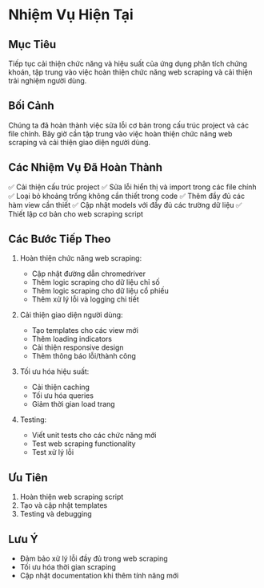 # Nhiệm Vụ Hiện Tại

## Mục Tiêu
Tiếp tục cải thiện chức năng và hiệu suất của ứng dụng phân tích chứng khoán, tập trung vào việc hoàn thiện chức năng web scraping và cải thiện trải nghiệm người dùng.

## Bối Cảnh
Chúng ta đã hoàn thành việc sửa lỗi cơ bản trong cấu trúc project và các file chính. Bây giờ cần tập trung vào việc hoàn thiện chức năng web scraping và cải thiện giao diện người dùng.

## Các Nhiệm Vụ Đã Hoàn Thành
✅ Cải thiện cấu trúc project
✅ Sửa lỗi hiển thị và import trong các file chính
✅ Loại bỏ khoảng trống không cần thiết trong code
✅ Thêm đầy đủ các hàm view cần thiết
✅ Cập nhật models với đầy đủ các trường dữ liệu
✅ Thiết lập cơ bản cho web scraping script

## Các Bước Tiếp Theo
1. Hoàn thiện chức năng web scraping:
   - Cập nhật đường dẫn chromedriver
   - Thêm logic scraping cho dữ liệu chỉ số
   - Thêm logic scraping cho dữ liệu cổ phiếu
   - Thêm xử lý lỗi và logging chi tiết

2. Cải thiện giao diện người dùng:
   - Tạo templates cho các view mới
   - Thêm loading indicators
   - Cải thiện responsive design
   - Thêm thông báo lỗi/thành công

3. Tối ưu hóa hiệu suất:
   - Cải thiện caching
   - Tối ưu hóa queries
   - Giảm thời gian load trang

4. Testing:
   - Viết unit tests cho các chức năng mới
   - Test web scraping functionality
   - Test xử lý lỗi

## Ưu Tiên
1. Hoàn thiện web scraping script
2. Tạo và cập nhật templates
3. Testing và debugging

## Lưu Ý
- Đảm bảo xử lý lỗi đầy đủ trong web scraping
- Tối ưu hóa thời gian scraping
- Cập nhật documentation khi thêm tính năng mới
